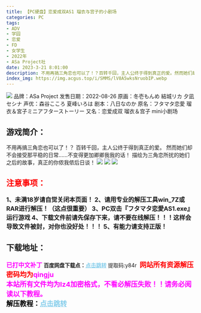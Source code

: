 ```yaml
---
title: 【PC硬盘】恋爱成双AS1 瑠衣与宫子的小剧场
categories: PC
tags:
- ADV
- 学园
- 恋爱
- FD
- 女学生
- 2022年
- ASa Project社
date: 2023-3-21 8:01:00
description: 不用再搞三角恋也可以了！？百转千回，主人公终于得到真正的爱。然而她们却不会接受那平稳的日常……不变得更加卿卿我我的话！描绘为三角恋所扰的她们之后的故事，真正的你侬我侬后日谈！
index_img: https://img.acgus.top/i/SMMS/lV8A5wksNruobIP.webp
---
```

![](https://img.acgus.top/i/SMMS/lV8A5wksNruobIP.webp)
品牌：ASa Project
发售日期：2022-08-26
原画：冬壱もんめ 結城リカ 夕凪セシナ
声优：森谷こころ 夏峰いろは
剧本：八日なのか
原名：フタマタ恋愛 瑠衣＆宮子ミニアフターストーリー
又名：恋爱成双 瑠衣＆宫子 mini小剧场

## 游戏简介：
不用再搞三角恋也可以了！？
百转千回，主人公终于得到真正的爱。
然而她们却不会接受那平稳的日常……不变得更加卿卿我我的话！
描绘为三角恋所扰的她们之后的故事，真正的你侬我侬后日谈！
![](https://img.acgus.top/i/SMMS/XsYPguOEM7ySlRb.webp)
![](https://img.acgus.top/i/SMMS/FzuVhRJAvEecQZI.webp)
![](https://img.acgus.top/i/SMMS/rSNIRmK9x7LnUoX.webp)






## <font color=#FF0000 >注意事项：</font>
<font size=3><b>1、未满18岁请自觉关闭本页面！
2、请用专业的解压工具win_7Z或RAR进行解压！（这点很重要）
3、PC双击『フタマタ恋愛AS1.exe』运行游戏
4、下载文件前请先保存下来，请不要在线解压！！！这样会导致文件被封，对你也没好处！！！
5、有能力请支持正版！</b></font>

## 下载地址：
<font color=#FF00FF size=3><b>已打中文补丁</b></font>
<b>百度网盘下载点：</b><a href="https://pan.baidu.com/s/1lJMiohBxugVInOKb5RA_LQ?pwd=y84r" style="color: #87CEEB;"><b>点击跳转</b></a> 提取码:y84r
<a style="padding: 0" href="https://post.qingju.org/AD/"><img style="max-width:100%" src="https://img.acgus.top/i/2024/07/478f689b8021d8d499ab43d21acf137a.gif" alt=""></a>
<b><font color=#FF0000 size=4>网站所有资源解压密码均为</b></font><b><font color=#FF00FF size=4>qingju</font><font color=#FF0000 ></font></b><br><b><font color=#FF00FF size=4>本站所有文件均为lz4加密格式，不看必解压失败！！请务必阅读以下教程。</b></font><br><b><font color=#000 size=4>解压教程：</b><a href="https://post.qingju.org/tutorial/000/" style="color: #87CEEB;"><b>点击跳转</b></a>